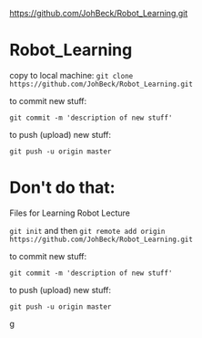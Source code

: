 https://github.com/JohBeck/Robot_Learning.git


# Robot_Learning


copy to local machine:
`git clone https://github.com/JohBeck/Robot_Learning.git`

to commit new stuff:

`git commit -m 'description of new stuff'`



to push (upload) new stuff:

`git push -u origin master`



# Don't do that:

Files for Learning Robot Lecture

`git init` and then `git remote add origin https://github.com/JohBeck/Robot_Learning.git`


to commit new stuff:

`git commit -m 'description of new stuff'`



to push (upload) new stuff:

`git push -u origin master`



g